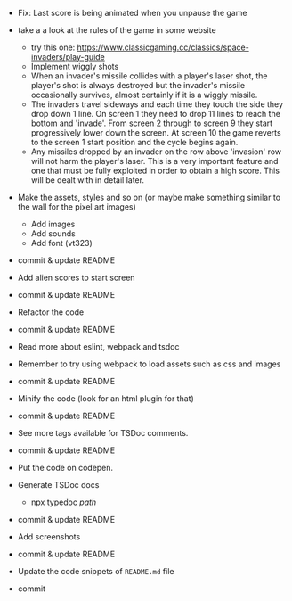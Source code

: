 - Fix: Last score is being animated when you unpause the game

- take a a look at the rules of the game in some website
  - try this one: https://www.classicgaming.cc/classics/space-invaders/play-guide
  - Implement wiggly shots
  - When an invader's missile collides with a player's laser shot, the player's shot is always destroyed but the invader's missile occasionally survives, almost certainly if it is a wiggly missile.
  - The invaders travel sideways and each time they touch the side they drop down 1 line. On screen 1 they need to drop 11 lines to reach the bottom and 'invade'. From screen 2 through to screen 9 they start progressively lower down the screen. At screen 10 the game reverts to the screen 1 start position and the cycle begins again.
  - Any missiles dropped by an invader on the row above 'invasion' row will not harm the player's laser. This is a very important feature and one that must be fully exploited in order to obtain a high score. This will be dealt with in detail later.

- Make the assets, styles and so on (or maybe make something similar to the wall for the pixel art images)
  - Add images
  - Add sounds
  - Add font (vt323)
- commit & update README

- Add alien scores to start screen
- commit & update README

- Refactor the code
- commit & update README

- Read more about eslint, webpack and tsdoc

- Remember to try using webpack to load assets such as css and images
- commit & update README

- Minify the code (look for an html plugin for that)
- commit & update README

- See more tags available for TSDoc comments.
- commit & update README

- Put the code on codepen.

- Generate TSDoc docs
  - npx typedoc _path_
- commit & update README

- Add screenshots
- commit & update README

- Update the code snippets of `README.md` file
- commit
